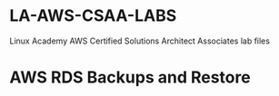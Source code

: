 # LA-AWS-CSAA-LABS
Linux Academy AWS Certified Solutions Architect Associates lab files

# AWS RDS Backups and Restore

